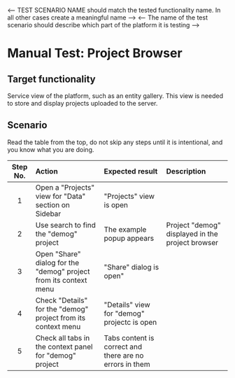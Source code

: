<-- TEST SCENARIO NAME should match the tested functionality name. In all other cases create a meaningful name -->
<-- The name of the test scenario should describe which part of the platform it is testing -->

# Manual Test: Project Browser

## Target functionality

Service view of the platform, such as an entity gallery. This view is needed to store and display projects uploaded to the server.

## Scenario

Read the table from the top, do not skip any steps until it is intentional, and you know what you are doing.

| Step No. | Action                                                             | Expected result                                         | Description               |
|:--------:|:-------------------------------------------------------------------|:--------------------------------------------------------|:--------------------------|
|    1     | Open a "Projects" view for "Data" section on Sidebar               | "Projects" view is open                                 |                           |
|    2     | Use search to find the "demog" project | The example popup appears | Project "demog" displayed in the project browser        |                           |
|    3     | Open "Share" dialog for the "demog" project from its context menu  | "Share" dialog is open"                                 |                           |
|    4     | Check "Details" for the "demog" project from its context menu      | "Details" view for "demog" projectc is open             |                           |
|    5     | Check all tabs in the context panel for "demog" project               | Tabs content is correct and there are no errors in them |                           |
